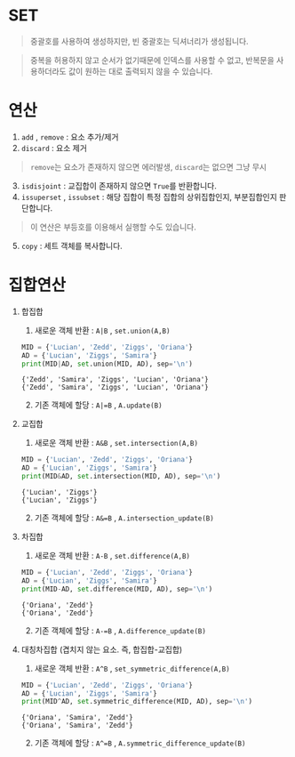 # SET
> 중괄호를 사용하여 생성하지만, 빈 중괄호는 딕셔너리가 생성됩니다.

> 중복을 허용하지 않고 순서가 없기때문에 인덱스를 사용할 수 없고, 반복문을 사용하더라도 값이 원하는 대로 출력되지 않을 수 있습니다.

# 연산
1. `add` , `remove` : 요소 추가/제거
2. `discard` : 요소 제거
> `remove`는 요소가 존재하지 않으면 에러발생, `discard`는 없으면 그냥 무시
3. `isdisjoint` : 교집합이 존재하지 않으면 `True`를 반환합니다.
4. `issuperset` , `issubset` : 해당 집합이 특정 집합의 상위집합인지, 부분집합인지 판단합니다.
> 이 연산은 부등호를 이용해서 실행할 수도 있습니다.
5. `copy` : 세트 객체를 복사합니다.
# 집합연산
1. 합집합
    1. 새로운 객체 반환 : `A|B` , `set.union(A,B)`
    ```py
    MID = {'Lucian', 'Zedd', 'Ziggs', 'Oriana'}
    AD = {'Lucian', 'Ziggs', 'Samira'}
    print(MID|AD, set.union(MID, AD), sep='\n')
    ```
    ```
    {'Zedd', 'Samira', 'Ziggs', 'Lucian', 'Oriana'}
    {'Zedd', 'Samira', 'Ziggs', 'Lucian', 'Oriana'}
    ```
    2. 기존 객체에 할당 : `A|=B` , `A.update(B)`

2. 교집합
    1. 새로운 객체 반환 : `A&B` , `set.intersection(A,B)`
    ```py
    MID = {'Lucian', 'Zedd', 'Ziggs', 'Oriana'}
    AD = {'Lucian', 'Ziggs', 'Samira'}
    print(MID&AD, set.intersection(MID, AD), sep='\n')
    ```
    ```
    {'Lucian', 'Ziggs'}
    {'Lucian', 'Ziggs'}
    ```
    2. 기존 객체에 할당 : `A&=B` , `A.intersection_update(B)`

3. 차집합
    1. 새로운 객체 반환 : `A-B` , `set.difference(A,B)`
    ```py
    MID = {'Lucian', 'Zedd', 'Ziggs', 'Oriana'}
    AD = {'Lucian', 'Ziggs', 'Samira'}
    print(MID-AD, set.difference(MID, AD), sep='\n')
    ```
    ```
    {'Oriana', 'Zedd'}
    {'Oriana', 'Zedd'}
    ```
    2. 기존 객체에 할당 : `A-=B` , `A.difference_update(B)`

4. 대칭차집합 (겹치지 않는 요소. 즉, 합집합-교집합)
    1. 새로운 객체 반환 : `A^B` , `set_symmetric_difference(A,B)`
    ```py
    MID = {'Lucian', 'Zedd', 'Ziggs', 'Oriana'}
    AD = {'Lucian', 'Ziggs', 'Samira'}
    print(MID^AD, set.symmetric_difference(MID, AD), sep='\n')
    ```
    ```
    {'Oriana', 'Samira', 'Zedd'}
    {'Oriana', 'Samira', 'Zedd'}
    ```
    2. 기존 객체에 할당 : `A^=B` , `A.symmetric_difference_update(B)`